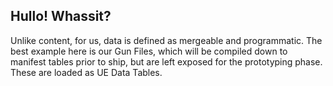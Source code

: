 ## Hullo! Whassit?

Unlike content, for us, data is defined as mergeable and programmatic. The best example here is our Gun Files, which will be compiled down to manifest tables prior to ship, but are left exposed for the prototyping phase. These are loaded as UE Data Tables.